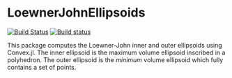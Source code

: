 # LoewnerJohnEllipsoids

[![Build Status](https://travis-ci.org/rdeits/LoewnerJohnEllipsoids.jl.svg?branch=master)](https://travis-ci.org/rdeits/LoewnerJohnEllipsoids.jl)
[![Build status](https://ci.appveyor.com/api/projects/status/mn9t7a3kuaeey12s?svg=true)](https://ci.appveyor.com/project/rdeits/loewnerjohnellipsoids-jl)

This package computes the Loewner-John inner and outer ellipsoids using Convex.jl. The inner ellipsoid is the maximum volume ellipsoid inscribed in a polyhedron. The outer ellipsoid is the *minimum* volume ellipsoid which fully contains a set of points.

